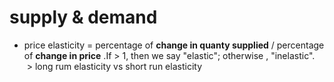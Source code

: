 # supply & demand
+ price elasticity = percentage of __change in quanty supplied__  / percentage of __change in price__ .If > 1, then we say "elastic"; otherwise , "inelastic".
  > long rum elasticity vs short run elasticity
